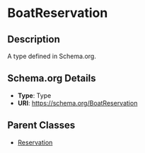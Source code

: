 # BoatReservation

## Description
A type defined in Schema.org.

## Schema.org Details
- **Type**: Type
- **URI**: https://schema.org/BoatReservation

## Parent Classes
- [Reservation](../Reservation.md)


